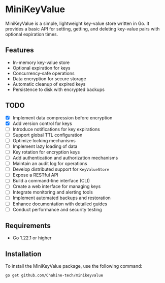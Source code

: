 # MiniKeyValue

MiniKeyValue is a simple, lightweight key-value store written in Go. It provides a basic API for setting, getting, and deleting key-value pairs with optional expiration times.

## Features

- In-memory key-value store
- Optional expiration for keys
- Concurrency-safe operations
- Data encryption for secure storage
- Automatic cleanup of expired keys
- Persistence to disk with encrypted backups

## TODO

- [X] Implement data compression before encryption
- [X] Add version control for keys
- [ ] Introduce notifications for key expirations
- [ ] Support global TTL configuration
- [ ] Optimize locking mechanisms
- [ ] Implement lazy loading of data
- [ ] Key rotation for encryption keys
- [ ] Add authentication and authorization mechanisms
- [ ] Maintain an audit log for operations
- [ ] Develop distributed support for `KeyValueStore`
- [ ] Expose a RESTful API
- [ ] Build a command-line interface (CLI)
- [ ] Create a web interface for managing keys
- [ ] Integrate monitoring and alerting tools
- [ ] Implement automated backups and restoration
- [ ] Enhance documentation with detailed guides
- [ ] Conduct performance and security testing

## Requirements

- Go 1.22.1 or higher

## Installation

To install the MiniKeyValue package, use the following command:

```bash
go get github.com/Chahine-tech/minikeyvalue
```
